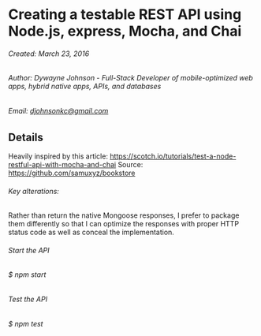 
# Creating a testable REST API using Node.js, express, Mocha, and Chai
###### Created: March 23, 2016
###### Author: Dywayne Johnson - Full-Stack Developer of mobile-optimized web apps, hybrid native apps, APIs, and databases
###### Email: djohnsonkc@gmail.com

Details
--------------

Heavily inspired by this article:
https://scotch.io/tutorials/test-a-node-restful-api-with-mocha-and-chai
Source: https://github.com/samuxyz/bookstore

###### Key alterations:

Rather than return the native Mongoose responses, I prefer to package them differently so that 
I can optimize the responses with proper HTTP status code as well as conceal the implementation. 

###### Start the API
###### $ npm start

###### Test the API
###### $ npm test






